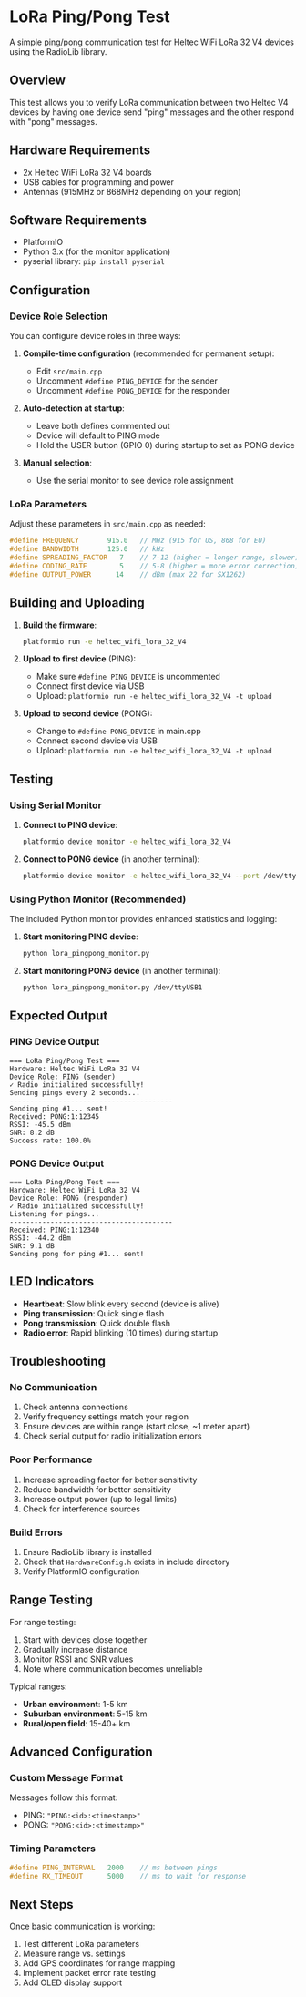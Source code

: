 # LoRa Ping/Pong Test

A simple ping/pong communication test for Heltec WiFi LoRa 32 V4 devices using the RadioLib library.

## Overview

This test allows you to verify LoRa communication between two Heltec V4 devices by having one device send "ping" messages and the other respond with "pong" messages.

## Hardware Requirements

- 2x Heltec WiFi LoRa 32 V4 boards
- USB cables for programming and power
- Antennas (915MHz or 868MHz depending on your region)

## Software Requirements

- PlatformIO
- Python 3.x (for the monitor application)
- pyserial library: `pip install pyserial`

## Configuration

### Device Role Selection

You can configure device roles in three ways:

1. **Compile-time configuration** (recommended for permanent setup):
   - Edit `src/main.cpp`
   - Uncomment `#define PING_DEVICE` for the sender
   - Uncomment `#define PONG_DEVICE` for the responder

2. **Auto-detection at startup**:
   - Leave both defines commented out
   - Device will default to PING mode
   - Hold the USER button (GPIO 0) during startup to set as PONG device

3. **Manual selection**:
   - Use the serial monitor to see device role assignment

### LoRa Parameters

Adjust these parameters in `src/main.cpp` as needed:

```cpp
#define FREQUENCY       915.0   // MHz (915 for US, 868 for EU)
#define BANDWIDTH       125.0   // kHz
#define SPREADING_FACTOR   7    // 7-12 (higher = longer range, slower)
#define CODING_RATE        5    // 5-8 (higher = more error correction)
#define OUTPUT_POWER      14    // dBm (max 22 for SX1262)
```

## Building and Uploading

1. **Build the firmware**:
   ```bash
   platformio run -e heltec_wifi_lora_32_V4
   ```

2. **Upload to first device** (PING):
   - Make sure `#define PING_DEVICE` is uncommented
   - Connect first device via USB
   - Upload: `platformio run -e heltec_wifi_lora_32_V4 -t upload`

3. **Upload to second device** (PONG):
   - Change to `#define PONG_DEVICE` in main.cpp
   - Connect second device via USB
   - Upload: `platformio run -e heltec_wifi_lora_32_V4 -t upload`

## Testing

### Using Serial Monitor

1. **Connect to PING device**:
   ```bash
   platformio device monitor -e heltec_wifi_lora_32_V4
   ```

2. **Connect to PONG device** (in another terminal):
   ```bash
   platformio device monitor -e heltec_wifi_lora_32_V4 --port /dev/ttyUSB1
   ```

### Using Python Monitor (Recommended)

The included Python monitor provides enhanced statistics and logging:

1. **Start monitoring PING device**:
   ```bash
   python lora_pingpong_monitor.py
   ```

2. **Start monitoring PONG device** (in another terminal):
   ```bash
   python lora_pingpong_monitor.py /dev/ttyUSB1
   ```

## Expected Output

### PING Device Output
```
=== LoRa Ping/Pong Test ===
Hardware: Heltec WiFi LoRa 32 V4
Device Role: PING (sender)
✓ Radio initialized successfully!
Sending pings every 2 seconds...
----------------------------------------
Sending ping #1... sent!
Received: PONG:1:12345
RSSI: -45.5 dBm
SNR: 8.2 dB
Success rate: 100.0%
```

### PONG Device Output
```
=== LoRa Ping/Pong Test ===
Hardware: Heltec WiFi LoRa 32 V4
Device Role: PONG (responder)
✓ Radio initialized successfully!
Listening for pings...
----------------------------------------
Received: PING:1:12340
RSSI: -44.2 dBm
SNR: 9.1 dB
Sending pong for ping #1... sent!
```

## LED Indicators

- **Heartbeat**: Slow blink every second (device is alive)
- **Ping transmission**: Quick single flash
- **Pong transmission**: Quick double flash
- **Radio error**: Rapid blinking (10 times) during startup

## Troubleshooting

### No Communication
1. Check antenna connections
2. Verify frequency settings match your region
3. Ensure devices are within range (start close, ~1 meter apart)
4. Check serial output for radio initialization errors

### Poor Performance
1. Increase spreading factor for better sensitivity
2. Reduce bandwidth for better sensitivity
3. Increase output power (up to legal limits)
4. Check for interference sources

### Build Errors
1. Ensure RadioLib library is installed
2. Check that `HardwareConfig.h` exists in include directory
3. Verify PlatformIO configuration

## Range Testing

For range testing:
1. Start with devices close together
2. Gradually increase distance
3. Monitor RSSI and SNR values
4. Note where communication becomes unreliable

Typical ranges:
- **Urban environment**: 1-5 km
- **Suburban environment**: 5-15 km  
- **Rural/open field**: 15-40+ km

## Advanced Configuration

### Custom Message Format

Messages follow this format:
- PING: `"PING:<id>:<timestamp>"`
- PONG: `"PONG:<id>:<timestamp>"`

### Timing Parameters

```cpp
#define PING_INTERVAL   2000    // ms between pings
#define RX_TIMEOUT      5000    // ms to wait for response
```

## Next Steps

Once basic communication is working:
1. Test different LoRa parameters
2. Measure range vs. settings
3. Add GPS coordinates for range mapping
4. Implement packet error rate testing
5. Add OLED display support